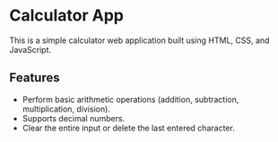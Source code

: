 # Calculator App

This is a simple calculator web application built using HTML, CSS, and JavaScript.

## Features

- Perform basic arithmetic operations (addition, subtraction, multiplication, division).
- Supports decimal numbers.
- Clear the entire input or delete the last entered character.

